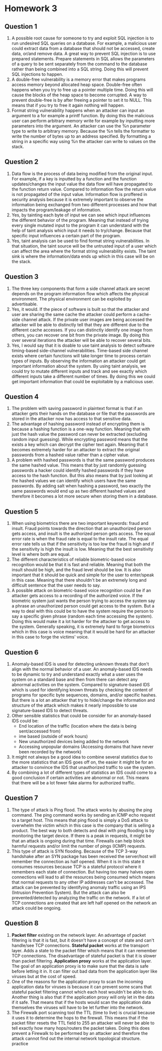 # Homework 3

## Question 1

1. A possible root cause for someone to try and exploit SQL injection is to run undesired SQL queries on a database. For example, a malicious user could extract data from a database that should not be accessed, create data, or/and remove data. A great way to prevent SQL injection is to use prepared statements. Prepare statements in SQL allows the parameters of a query to be sent separately from the command to the database rather than being combined into a SQL string. Doing this will prevent SQL injections to happen.
2. A double-free vulnerability is a memory error that makes programs access memory beyond allocated heap space. Double-free often happens when you try to free up a pointer multiple time. Doing this will cause the blocks of the heap space to become corrupted. A way to prevent double-free is by after freeing a pointer to set it to NULL. This means that if you try to free it again nothing will happen.
3. Format string vulnerability happens when an attacker can input an argument to a for example a printf function. By doing this the malicious user can perform arbitrary memory write for example by inputting more parameters into the argument. An attacker can use the %n parameter type to write to arbitrary memory. Because the %n tells the formatter to write the number of bytes up to an address specified. By formatting a string in a specific way using %n the attacker can write to values on the stack.

## Question 2

1. Data flow is the process of data being modified from the original input. For example, if a key is inputted by a function and the function updates/changes the input value the data flow will have propagated to the function return value. Compared to information flow the return value is not propagated of the input value. Information flow is proffered in security analysis because it is extremely important to observe the information being exchanged from two different processes and how that impacts the program/leakage of information.
2. Yes, by tainting each byte of input we can see which input influences the different behavior of the program. Meaning that instead of trying every single mutated input to the program it can understand with the help of taint analysis which input it needs to try/change. Because that specific input influences a certain part of the program.
3. Yes, taint analysis can be used to find format string vulnerabilities. In that situation, the taint source will be the untrusted input of a user which can affect the area where the format string vulnerability exists. The taint sink is where the information/data ends up which in this case will be on the stack.

## Question 3

1. The three key components that form a side channel attack are secret depends on the program information flow which affects the physical environment. The physical environment can be exploited by advertisable.
2. Yes, it would. If the piece of software is built so that the attacker and user are sharing the same cache the attacker could perform a cache-side channel attack. If the private user images are being accessed the attacker will be able to distinctly tell that they are different due to the different cache accesses. If you can distinctly identify one image from others, you can recover one bit from the private image. By doing this over several iterations the attacker will be able to recover several bits.
3. Yes, I would say that it is doable to use taint analysis to detect software timing-based side-channel vulnerabilities. Time-based side channel exists where certain functions will take longer time to process certain types of inputs. By observing the information an attacker could get important information about the system. By using taint analysis, we could try to mutate different inputs and track and see exactly which different inputs take a different number of times. By doing this we could get important information that could be exploitable by a malicious user.

## Question 4

1. The problem with saving password in plaintext format is that if an attacker gets their hands on the database or file that the passwords are stored in the attacker now has access to that sensitive data.
2. The advantage of hashing password instead of encrypting them is because a hashing function is a one-way function. Meaning that with just the hash value the password can never be extracted (excluding random input guessing). While encrypting password means that the exists a key which can decrypt the cipher text again. Meaning that it becomes extremely harder for an attacker to extract the original passwords from a hashed value rather than a cipher value.
3. A problem with hashed passwords is that the same password produces the same hashed value. This means that by just randomly guessing passwords a hacker could identify hashed passwords if they have access to the hash function. But this also means that by just looking at the hashed values we can identify which users have the same passwords. By adding salt when hashing a password, two exactly the same passwords would end up as two different hashed values and therefore it becomes a lot more secure when storing them in a database.

## Question 5

1. When using biometrics there are two important keywords: fraud and insult. Fraud points towards the direction that an unauthorized person gets access, and insult is the authorized person gets access. The equal error rate is when the fraud rate is equal to the insult rate. The equal error rate tells us that if the sensitivity is too low the fraud is high and if the sensitivity is high the insult is low. Meaning that the best sensitivity level is where both are equal.
2. The different characteristics of reliable biometric-based voice recognition would be that it is fast and reliable. Meaning that both the insult should be high, and the fraud level should be low. It is also important that it should be quick and simple for the user to enter/speak in this case. Meaning that there shouldn't be an extremely long and difficult sentence that the user needs to say.
3. A possible attack on biometric-based voice recognition could be if an attacker gets access to a recording of the authorized voice. If the biometric system just wants the person trying to access the system say a phrase an unauthorized person could get access to the system. But a way to deal with this could be to have the system require the person to say a specific given phrase (random each time accessing the system). Doing this would make it a lot harder for the attacker to get access to the system. Generally speaking, it is extremely hard to forge biometrics which in this case is voice meaning that it would be hard for an attacker in this case to forge the victims' voice.

## Question 6

1. Anomaly-based IDS is used for detecting unknown threats that don't align with the normal behavior of a user. An anomaly-based IDS needs to be dynamic to try and understand exactly what a user uses the system on a standard base and then from there can detect any abnormal activities on the system. Compared to signature-based IDS which is used for identifying known threats by checking the content of programs for specific byte sequences, domains, and/or specific hashes. But there is a lot an attacker that try to hide/change the information and structure of the attack which makes it nearly impossible to use signature-based IDS to detect threats.
2. Other sensible statistics that could be consider for an anomaly-based IDS could be:
    - End location of the traffic (location where the data is being sent/accessed from)
    - ime based (outside of work hours)
    - New unauthorized devices being added to the network
    - Accessing unpopular domains (Accessing domains that have never been recorded by the network)
3. It might not always be a good idea to combine several statistics due to the more statistics that an IDS goes off on, the easier it might be for an attacker to convince the IDS that unauthorized traffic to use the system.
4. By combining a lot of different types of statistics an IDS could come to a good conclusion if certain activities are abnormal or not. This means that there will be a lot fewer fake alarms for authorized traffic.

## Question 7

1. The type of attack is Ping flood. The attack works by abusing the ping command. The ping command works by sending an ICMP echo request to a target host. This means that ping flood is simply a DoS attack to overwhelm the victim which in this case is the company that is selling a product. The best way to both detects and deal with ping flooding is by monitoring the target device. If there is a peak in requests, it might be that an attack is ongoing during that time. Firewalls can help block harmful requests and/or limit the number of pings (ICMP) requests.
2. This type of attack is SYN flooding. Because of the TCP 3-way handshake after an SYN package has been received the server/host will remember the connection as half opened. When it is in this state it consumes resources because TCP is a stateful protocol where it remembers each state of connection. But having too many halves open connections will lead to all the resources being consumed which means that normal requests to any other IP addresses can't be accessed. The attack can be prevented by identifying anomaly traffic using an IPS (Intrusion Prevention System). But the attack can also be prevented/detected by analyzing the traffic on the network. If a lot of TCP connections are created that are left half opened on the network an attack could be ongoing.

## Question 8

1. **Packet filter** existing on the network layer. An advantage of packet filtering is that it is fast, but it doesn't have a concept of state and can't handle/see TCP connections. **Stateful packet** works at the transport layer. Adds a state to the packet filter which means that it can remember TCP connections. The disadvantage of stateful packet is that it is slower than packet filtering. **Application proxy** works at the application layer. The goal of an application proxy is to make sure that the data is safe before letting it in. It can filter out bad data from the application layer like viruses but at the cost of speed.
2. One of the reasons for the application proxy to scan the incoming application data for viruses is because it can prevent some scans that stateful packet filtering cannot which each host wouldn't be able to do. Another thing is also that if the application proxy will only let in the data if it safe. That means that if the hosts would scan the application data themselves the viruses will have to be let further into the network.
3. The Firewalk port scanning tool the TTL (time to live) is crucial because it uses it to determine the hops to the firewall. This means that if the packet filter resets the TTL field to 255 an attacker will never be able to tell exactly how many hops/routers the packet takes. Doing this does prevent a Firewalk to be performed by an attacker and therefore the attack cannot find out the internal network topological structure. practice